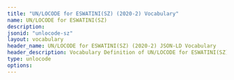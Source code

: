 ```yaml
---
title: "UN/LOCODE for ESWATINI(SZ) (2020-2) Vocabulary"
name: UN/LOCODE for ESWATINI(SZ) 
description: 
jsonid: "unlocode-sz"
layout: vocabulary
header_name: UN/LOCODE for ESWATINI(SZ) (2020-2) JSON-LD Vocabulary
header_description: Vocabulary Definition of UN/LOCODE for ESWATINI(SZ) (2020-2) semantics in HTML format. JSON-LD format is available at [unlocode-sz.jsonld](/vocabulary/unlocode-sz.jsonld)
type: unlocode
options:
---
```

